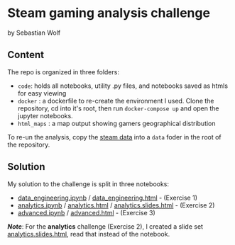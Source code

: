 # Steam gaming analysis challenge

by Sebastian Wolf

## Content
The repo is organized in three folders:
- `code`: holds all notebooks, utility .py files, and notebooks saved as htmls for easy viewing
- `docker` : a dockerfile to re-create the environment I used. Clone the repository, cd into it's root, then run `docker-compose up` and open the jupyter notebooks.
- `html_maps` : a map output showing gamers geographical distribution

To re-un the analysis, copy the [steam data](https://storage.googleapis.com/datatonic-steam-gaming-challenge/steam_gaming_large.zip) into a `data` foder in the root of the repository.

## Solution
My solution to the challenge is split in three notebooks:
- [data_engineering.ipynb](./code/data_engineering.ipynb) / [data_engineering.html](./code/data_engineering.html) - (Exercise 1)
- [analytics.ipynb](./code/analytics.ipynb) / [analytics.html](./code/analytics.html) / [analytics.slides.html](./code/analytics.slides.html) - (Exercise 2)
- [advanced.ipynb](./code/advanced.ipynb) / [advanced.html](./code/advanced.html) - (Exercise 3)

***Note***: For the **analytics** challenge (Exercise 2), I created a slide set [analytics.slides.html](./code/analytics.slides.html), read that instead of the notebook.
